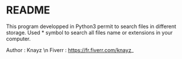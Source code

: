 # README

This program developped in Python3 permit to search files in different storage. Used * symbol to search all files name or extensions in your computer.


Author : Knayz \n
Fiverr : https://fr.fiverr.com/knayz_
